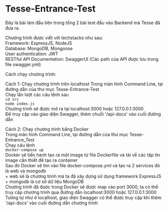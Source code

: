 ﻿# Tesse-Entrance-Test

Đây là bài làm đầu tiên trong tổng 2 bài test đầu vào Backend mà Tesse đã đưa ra.

Chương trình được viết với techstacks như sau:\
  Framework: ExpressJS, NodeJS\
  Database: MongoDB, Mongoose\
  User authentication: JWT\
  RESTful API Documentation: SwaggerUI (Các path của API được lưu trong file swagger.yml)
  

Cách chạy chương trình:
  
  Cách 1: Chạy chương trình trên localhost
    Trong màn hình Command Line, tại đường dẫn của thư mục Tesse-Entrance-Test\
    Chạy lần lượt các câu lệnh sau\
    `cd src`\
    `node index.js`\
    Chương trình sẽ được mở ra tại localhost:3000 hoặc 127.0.0.1:3000\
    Để truy cập vào giao diện Swagger, thêm chuỗi '/api-docs' vào cuối đường dẫn
    
  Cách 2: Chạy chương trình bằng Docker\
    Trong màn hình Command Line, tại đường dẫn của thư mục Tesse-Entrance_Test\
    Chạy câu lệnh\
    `docker-compose up`\
    Docker sẽ tiến hành tạo ra một image từ file Dockerfile và tải về các tập tin image cần thiết để tạo ra container\
    Sau đó Docker sẽ tìm vào file docker-compose.yml và tạo ra 2 services đó là web và mongodb\
      + web sẽ là chương trình mà ta đã xây dựng sử dụng framework ExpressJS\
      + mongodb là cơ sở dữ liệu MongoDB\
    Chương trình đã được trong Docker sẽ được map vào port 3000, ta có thể truy cập chương trình qua đường dẫn localhost:3000 hoặc 127.0.0.1:3000\
    Tương tự như ở localhost, giao diện Swagger có thể được truy cập khi thêm '/api-docs' vào cuối đường dẫn chương trình
